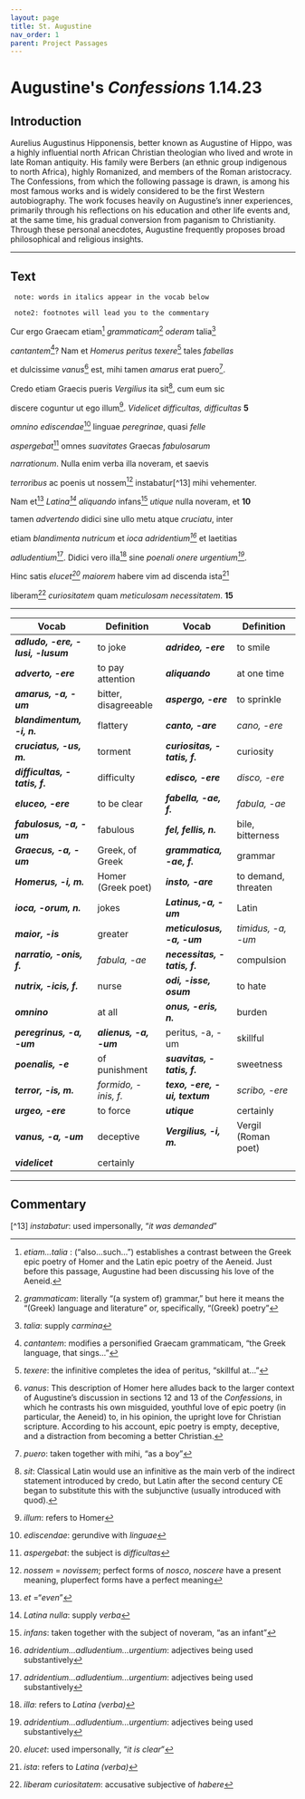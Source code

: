 ```yaml
---
layout: page
title: St. Augustine
nav_order: 1
parent: Project Passages
---
```


# Augustine's *Confessions* 1.14.23

## Introduction

Aurelius Augustinus Hipponensis, better known as Augustine of Hippo, was a highly influential north African Christian theologian who lived and wrote in late Roman antiquity. His family were Berbers (an ethnic group indigenous to north Africa), highly Romanized, and members of the Roman aristocracy.  The Confessions, from which the following passage is drawn, is among his most famous works and is widely considered to be the first Western autobiography. The work focuses heavily on Augustine’s inner experiences, primarily through his reflections on his education and other life events and, at the same time, his gradual conversion from paganism to Christianity.  Through these personal anecdotes, Augustine frequently proposes broad philosophical and religious insights.

-----------

## Text

     note: words in italics appear in the vocab below

     note2: footnotes will lead you to the commentary

Cur ergo Graecam etiam[^1] _grammaticam_[^2] _oderam_ talia[^3]

_cantantem_[^4]? Nam et _Homerus_ _peritus_ _texere_[^5] tales _fabellas_

et dulcissime _vanus_[^6] est, mihi tamen _amarus_ erat puero[^7].

Credo etiam Graecis pueris _Vergilius_ ita sit[^8], cum eum sic

discere coguntur ut ego illum[^9]. _Videlicet difficultas, difficultas_		**5**

_omnino ediscendae_[^10] linguae _peregrinae_, quasi _felle_

_aspergebat_[^11] omnes _suavitates_ Graecas _fabulosarum_

_narrationum_. Nulla enim verba illa noveram, et saevis

_terroribus_ ac poenis ut nossem[^12] instabatur[^13] mihi vehementer.

Nam et[^14] _Latina[^15] aliquando_ infans[^16] _utique_ nulla noveram, et			**10**

tamen _advertendo_ didici sine ullo metu atque _cruciatu_, inter

etiam _blandimenta nutricum_ et _ioca adridentium[^17]_ et laetitias

_adludentium_[^17]. Didici vero illa[^18] sine _poenali onere urgentium[^17]_.

Hinc satis _elucet[^19] maiorem_ habere vim ad discenda ista[^20]

liberam[^21] _curiositatem_ quam _meticulosam necessitatem_.			**15**

--------



| Vocab | Definition | Vocab | Definition |
| -------- | ------- | -------- | ------- |
| **_adludo, -ere, -lusi, -lusum_**        | to joke         | **_adrideo, -ere_** |     to smile      |
| **_adverto, -ere_**       | to pay attention          | **_aliquando_** |     at one time      |
| **_amarus, -a, -um_**        | bitter, disagreeable          | **_aspergo, -ere_** |     to sprinkle      |
| **_blandimentum, -i, n._**        | flattery          | **_canto, -are_** |     _cano, -ere_      |
| **_cruciatus, -us, m._**        | torment          | **_curiositas, -tatis, f._** |     curiosity      |
| **_difficultas, -tatis, f._**        | difficulty          | **_edisco, -ere_** |     _disco, -ere_      |
| **_eluceo, -ere_**        | to be clear          | **_fabella, -ae, f._** |     _fabula, -ae_      |
| **_fabulosus, -a, -um_**        | fabulous          | **_fel, fellis, n._** |     bile, bitterness      |
| **_Graecus, -a, -um_**       | Greek, of Greek          | **_grammatica, -ae, f._** |     grammar      |
| **_Homerus, -i, m._**       | Homer (Greek poet)          | **_insto, -are_** |     to demand, threaten      |
| **_ioca, -orum, n._**       | jokes          | **_Latinus,-a, -um_** |     Latin      |
| **_maior, -is_**        | greater          | **_meticulosus, -a, -um_** |     _timidus, -a, -um_      |
| **_narratio, -onis, f._**       | _fabula, -ae_          | **_necessitas, -tatis, f._** |     compulsion      |
| **_nutrix, -icis, f._**       | nurse          | **_odi, -isse, osum_** |     to hate      |
| **_omnino_**        | at all          | **_onus, -eris, n._** |     burden      |
| **_peregrinus, -a, -um_**         | **_alienus, -a, -um_**          | peritus, -a, -um |     skillful      |
| **_poenalis, -e_**        |  of punishment          | **_suavitas, -tatis, f._** |     sweetness      |
| **_terror, -is, m._**        | _formido, -inis, f._          | **_texo, -ere, -ui, textum_** |     _scribo, -ere_      |
| **_urgeo, -ere_**        | to force          | **_utique_** |     certainly      |
| **_vanus, -a, -um_**        | deceptive          | **_Vergilius, -i, m._** |     Vergil (Roman poet)      |
| **_videlicet_**        |    certainly       |  |           |


--------------

## Commentary


[^1]: _etiam...talia_ : (“also...such...”) establishes a contrast between the Greek epic poetry of Homer and the Latin epic poetry of the Aeneid. Just before this passage, Augustine had been discussing his love of the Aeneid.

[^2]: _grammaticam_: literally “(a system of) grammar,” but here it means the “(Greek) language and literature” or, specifically, “(Greek) poetry”

[^3]: _talia_: supply _carmina_

[^4]: _cantantem_: modifies a personified Graecam grammaticam, “the Greek language, that sings...” 

[^5]: _texere_: the infinitive completes the idea of peritus, “skillful at...”

[^6]: _vanus_: This description of Homer here alludes back to the larger context of Augustine’s discussion in sections 12 and 13 of the _Confessions_, in which he contrasts his own misguided, youthful love of epic poetry (in particular, the Aeneid) to, in his opinion, the upright love for Christian scripture. According to his account, epic poetry is empty, deceptive, and a distraction from becoming a better Christian.

[^7]: _puero_: taken together with mihi, “as a boy”

[^8]: _sit_: Classical Latin would use an infinitive as the main verb of the indirect statement introduced by credo, but Latin after the second century CE began to substitute this with the subjunctive (usually introduced with quod).

[^9]: _illum_: refers to Homer

[^10]: _ediscendae_: gerundive with _linguae_

[^11]: _aspergebat_: the subject is _difficultas_

[^12]: _nossem_ = _novissem_; perfect forms of _nosco_, _noscere_ have a present meaning, pluperfect forms have a perfect meaning 

[^13] _instabatur_: used impersonally, “_it was demanded_”

[^14]: _et_ =“_even_”

[^15]: _Latina nulla_: supply _verba_

[^16]: _infans_: taken together with the subject of noveram, “as an infant”

[^17]: _adridentium...adludentium...urgentium_: adjectives being used substantively

[^18]: _illa_: refers to _Latina (verba)_

[^19]: _elucet_: used impersonally, “_it is clear_”

[^20]: _ista_: refers to _Latina (verba)_

[^21]: _liberam curiositatem_: accusative subjective of _habere_
